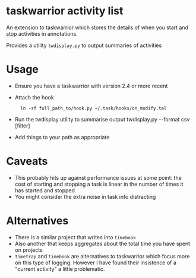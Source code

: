 # taskwarrior activity list

An extension to taskwarrior which stores the details of when
you start and stop activities in annotations.

Provides a utility `twdisplay.py` to output summaries of
activities

# Usage

- Ensure you have a taskwarrior with version 2.4 or more recent
- Attach the hook

        ln -sf full_path_to/hook.py ~/.task/hooks/on_modify.tal

- Run the twdisplay utility to summarise output
        twdisplay.py --format csv [filter]

- Add things to your path as appropriate

# Caveats

- This probably hits up against performance issues at some point: the cost of starting and stopping a task is linear in the number of times it has started and stopped
- You might consider the extra noise in task info distracting

# Alternatives

- There is a similar project that writes into `timebook`
- Also another that keeps aggregates about the total time you have spent on projects
- `timetrap` and `timebook` are alternatives to taskwarrior which focus more on this type of logging. However I have found their insistence of a "current activity" a little problematic.
